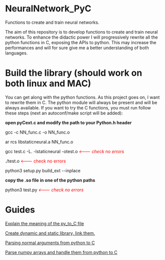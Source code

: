 # NeuralNetwork_PyC
Functions to create and train neural networks. 

The aim of this repository is to develop functions to create and train neural networks. To enhance the didactic power I will progressively rewrite all the python functions in C, exposing the APIs to python. This may increase the performances and will for sure give me a better understanding of both languages. 

# Build the library (should work on both linux and MAC)
You can get along with the python functions. As this project goes on, I want to rewrite them in C. The python module will always be present and will be always available. If you want to try the C functions, you must run follow these steps (next an autoconf/make script will be added):

  <p><b>open pyCext.c and modify the path to your Python.h header</b></p>
  <p>gcc -c NN_func.c -o NN_func.o </p>
  <p>ar rcs libstaticneural.a NN_func.o </p>
  <p>gcc test.c -L. -lstaticneural -otest.o <em style="color:red"> <--- check no errors </em></p>
  <p>./test.o <font color="red"></em> <--- check no errors </em></font></p>
  <p>python3 setup.py build_ext --inplace </p>
  <p><b>copy the .so file in one of the python paths </b></p>
  <p>python3 test.py <font color="red"><em> <--- check no errors </em></font></p>

# Guides
<p><a href=http://chimera.labs.oreilly.com/books/1230000000393/ch15.html#_discussion_241>Explain the meaning of the py_to_C file </a></p>
<p><a href=http://www.adp-gmbh.ch/cpp/gcc/create_lib.html>Create dynamic and static library, link them.</a></p>
<p><a href=https://docs.python.org/3/c-api/arg.html#arg-parsing>Parsing normal arguments from python to C</a></p>
<p><a href=https://docs.scipy.org/doc/numpy-1.13.0/user/c-info.how-to-extend.html>Parse numpy arrays and handle them from python to C</a></p>	  
